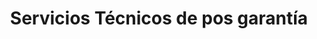 ---
title: "Servicios Técnicos de pos garantía"
url: /centro-habana/servicios-tecnicos-de-pos-garantia/
shop: Elektronik
---